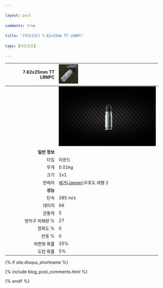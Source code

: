 ```yaml
---

layout: post

comments: true

title: "[타르코프] 7.62x25mm TT LRNPC"

tags: [타르코프]

---
```


|7.62x25mm TT LRNPC|![7.62x25mm TT LRNPC](/assets/image/tarkov/bullet/TTLRNPC.png)|
|--:|:--|
||![7.62x25mm TT LRNPC](/assets/image/tarkov/bullet/LRNPCIMAGE.png)|
|**일반 정보**|
|타입|라운드|
|무게|0.01kg|
|크기|1x1|
|판매처|[예거(Jaeger)](https://dndl93.github.io/_posts/2021-02-07-%ED%83%80%EB%A5%B4%EC%BD%94%ED%94%84-%EC%98%88%EA%B1%B0(Jaeger)/)우호도 레벨 2|
|**성능**|
|탄속|385 m/s|
|데미지|66|
|관통력|5|
|방어구 피해량 %|27|
|정확도 %|0|
|반동 %|0|
|파편화 확률|35%|
|도탄 확률|5%|

{% if site.disqus_shortname %}

<div class="comments">

  {% include blog_post_comments.html %}

</div>

{% endif %}

<div id="disqus_thread"></div>